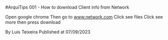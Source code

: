 #ArquiTips 001 - How to download Client info from Network

Open google chrome
Then go to www.network.com
Click see files
Click see more then press download

By Luis Teixeira
Published at 07/09/2023